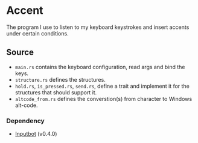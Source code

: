 # Accent

The program I use to listen to my keyboard keystrokes and insert accents under
certain conditions.

## Source

- `main.rs` contains the keyboard configuration, read args and bind the keys.
- `structure.rs` defines the structures.
- `hold.rs`, `is_pressed.rs`, `send.rs`, define a trait and implement it for
  the structures that should support it.
- `altcode_from.rs` defines the converstion(s) from character to Windows
  alt-code.

### Dependency

- [Inputbot](https://github.com/obv-mikhail/inputbot) (v0.4.0)
